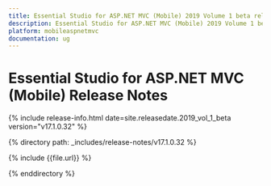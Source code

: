 ```yaml
---
title: Essential Studio for ASP.NET MVC (Mobile) 2019 Volume 1 beta release Release Notes  
description: Essential Studio for ASP.NET MVC (Mobile) 2019 Volume 1 beta release Release Notes  
platform: mobileaspnetmvc
documentation: ug
---
```


# Essential Studio for ASP.NET MVC (Mobile)  Release Notes  

{% include release-info.html date=site.releasedate.2019_vol_1_beta  version="v17.1.0.32" %} 


{% directory path: _includes/release-notes/v17.1.0.32 %}

{% include {{file.url}} %}

{% enddirectory %}